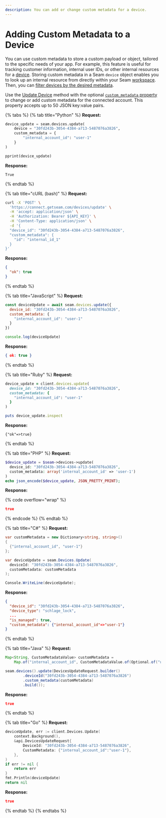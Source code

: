 ```yaml
---
description: You can add or change custom metadata for a device.
---
```


# Adding Custom Metadata to a Device

You can use custom metadata to store a custom payload or object, tailored to the specific needs of your app. For example, this feature is useful for tracking customer information, internal user IDs, or other internal resources for a [device](./). Storing custom metadata in a Seam `device` object enables you to look up an internal resource from directly within your Seam [workspace](../workspaces/). Then, you can [filter devices by the desired metadata](filtering-devices-by-custom-metadata.md).

Use the [Update Device](../../api-clients/devices/update.md) method with the optional [`custom_metadata` property](../../api-clients/devices/#device-properties) to change or add custom metadata for the connected account. This property accepts up to 50 JSON key:value pairs.

{% tabs %}
{% tab title="Python" %}
**Request:**

```python
device_update = seam.devices.update(
    device = "30fd243b-3054-4384-a713-5487076a3826",
    custom_metadata = {
        "internal_account_id": "user-1"
    }
)

pprint(device_update)
```

**Response:**

```
True
```
{% endtab %}

{% tab title="cURL (bash)" %}
**Request:**

```bash
curl -X 'POST' \
  'https://connect.getseam.com/devices/update' \
  -H 'accept: application/json' \
  -H 'Authorization: Bearer ${API_KEY}' \
  -H 'Content-Type: application/json' \
  -d '{
  "device_id": "30fd243b-3054-4384-a713-5487076a3826",
  "custom_metadata": {
    "id": "internal_id_1"
  }
}'
```

**Response:**

```json
{
  "ok": true
}
```
{% endtab %}

{% tab title="JavaScript" %}
**Request:**

```javascript
const deviceUpdate = await seam.devices.update({
  device_id: "30fd243b-3054-4384-a713-5487076a3826",
  custom_metadata: {
    "internal_account_id": "user-1"
  }
})

console.log(deviceUpdate)
```

**Response:**

```json
{ ok: true }
```
{% endtab %}

{% tab title="Ruby" %}
**Request:**

```ruby
device_update = client.devices.update(
  device_id: "30fd243b-3054-4384-a713-5487076a3826",
  custom_metadata: {
    "internal_account_id": "user-1"
  }
)

puts device_update.inspect
```

**Response:**

```
{"ok"=>true}
```
{% endtab %}

{% tab title="PHP" %}
**Request:**

```php
$device_update = $seam->devices->update(
  device_id: "30fd243b-3054-4384-a713-5487076a3826",
  custom_metadata: array('internal_account_id' => 'user-1')
)
echo json_encode($device_update, JSON_PRETTY_PRINT);
```

**Response:**

{% code overflow="wrap" %}
```json
true
```
{% endcode %}
{% endtab %}

{% tab title="C#" %}
**Request:**

```csharp
var customMetadata = new Dictionary<string, string>()
{
  {"internal_account_id", "user-1"}
};

var deviceUpdate = seam.Devices.Update(
  deviceId: "30fd243b-3054-4384-a713-5487076a3826",
  customMetadata: customMetadata
);

Console.WriteLine(deviceUpdate);
```

**Response:**

```json
{
  "device_id": "30fd243b-3054-4384-a713-5487076a3826",
  "device_type": "schlage_lock",
  ...
  "is_managed": true,
  "custom_metadata": {"internal_account_id"=>"user-1"}
}
```
{% endtab %}

{% tab title="Java" %}
**Request:**

```java
Map<String, CustomMetadataValue> customMetadata =
    Map.of("internal_account_id", CustomMetadataValue.of(Optional.of("user-1")));

seam.devices().update(DevicesUpdateRequest.builder()
        .deviceId("30fd243b-3054-4384-a713-5487076a3826")
        .custom_metadata(customMetadata)
        .build());
```

**Response:**

```json
true
```
{% endtab %}

{% tab title="Go" %}
**Request:**

```go
deviceUpdate, err := client.Devices.Update(
	context.Background(),
	&api.DevicesUpdateRequest{
		DeviceId: "30fd243b-3054-4384-a713-5487076a3826",
		CustomMetadata: {"internal_account_id":"user-1"},
	},
)
if err != nil {
	return err
}
fmt.Println(deviceUpdate)
return nil
```

**Response:**

```json
true
```
{% endtab %}
{% endtabs %}

